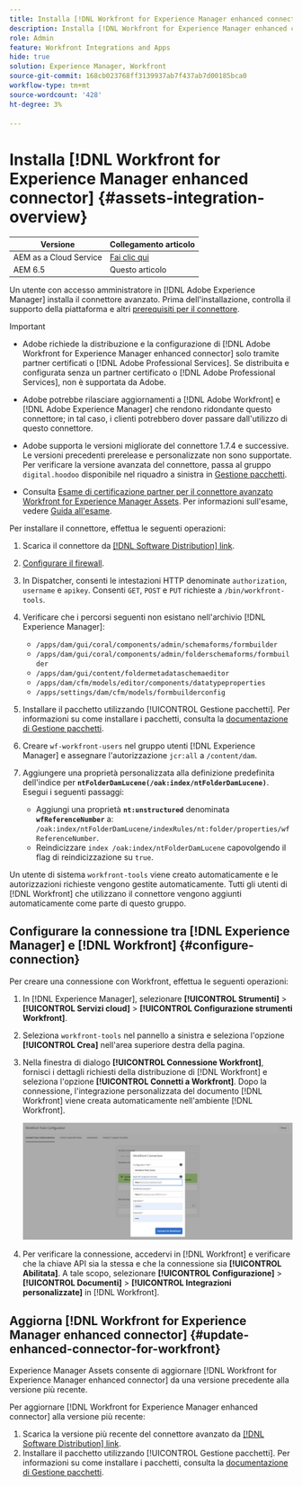 ```yaml
---
title: Installa [!DNL Workfront for Experience Manager enhanced connector]
description: Installa [!DNL Workfront for Experience Manager enhanced connector]
role: Admin
feature: Workfront Integrations and Apps
hide: true
solution: Experience Manager, Workfront
source-git-commit: 168cb023768ff3139937ab7f437ab7d00185bca0
workflow-type: tm+mt
source-wordcount: '428'
ht-degree: 3%

---
```


# Installa [!DNL Workfront for Experience Manager enhanced connector] {#assets-integration-overview}

| Versione | Collegamento articolo |
| -------- | ---------------------------- |
| AEM as a Cloud Service | [Fai clic qui](https://experienceleague.adobe.com/docs/experience-manager-cloud-service/content/assets/integrations/workfront-connector-install.html?lang=en) |
| AEM 6.5 | Questo articolo |

Un utente con accesso amministratore in [!DNL Adobe Experience Manager] installa il connettore avanzato. Prima dell&#39;installazione, controlla il supporto della piattaforma e altri [prerequisiti per il connettore](https://one.workfront.com/s/csh?context=2467&amp;pubname=the-new-workfront-experience).

>[!IMPORTANT]
>
>* Adobe richiede la distribuzione e la configurazione di [!DNL Adobe Workfront for Experience Manager enhanced connector] solo tramite partner certificati o [!DNL Adobe Professional Services]. Se distribuita e configurata senza un partner certificato o [!DNL Adobe Professional Services], non è supportata da Adobe.
>
>* Adobe potrebbe rilasciare aggiornamenti a [!DNL Adobe Workfront] e [!DNL Adobe Experience Manager] che rendono ridondante questo connettore; in tal caso, i clienti potrebbero dover passare dall&#39;utilizzo di questo connettore.
>
>* Adobe supporta le versioni migliorate del connettore 1.7.4 e successive. Le versioni precedenti prerelease e personalizzate non sono supportate. Per verificare la versione avanzata del connettore, passa al gruppo `digital.hoodoo` disponibile nel riquadro a sinistra in [Gestione pacchetti](https://experienceleague.adobe.com/docs/experience-manager-65-lts/administering/contentmanagement/package-manager.html?lang=en).
>
>* Consulta [Esame di certificazione partner per il connettore avanzato Workfront for Experience Manager Assets](https://solutionpartners.adobe.com/solution-partners/home/applications/experience_cloud/workfront/journey/dev_core.html). Per informazioni sull&#39;esame, vedere [Guida all&#39;esame](https://express.adobe.com/page/Tc7Mq6zLbPFy8/).

Per installare il connettore, effettua le seguenti operazioni:

1. Scarica il connettore da [[!DNL Software Distribution] link](https://experience.adobe.com/#/downloads/content/software-distribution/en/aem.html?package=/content/software-distribution/en/details.html/content/dam/aem/public/adobe/packages/cq650/product/assets/workfront-tools.ui.apps.zip).
1. [Configurare il firewall](https://one.workfront.com/s/document-item?bundleId=the-new-workfront-experience&amp;topicId=Content%2FAdministration_and_Setup%2FGet_started-WF_administration%2Fconfigure-your-firewall.html).
1. In Dispatcher, consenti le intestazioni HTTP denominate `authorization`, `username` e `apikey`. Consenti `GET`, `POST` e `PUT` richieste a `/bin/workfront-tools`.
1. Verificare che i percorsi seguenti non esistano nell&#39;archivio [!DNL Experience Manager]:

   * `/apps/dam/gui/coral/components/admin/schemaforms/formbuilder`
   * `/apps/dam/gui/coral/components/admin/folderschemaforms/formbuilder`
   * `/apps/dam/gui/content/foldermetadataschemaeditor`
   * `/apps/dam/cfm/models/editor/components/datatypeproperties`
   * `/apps/settings/dam/cfm/models/formbuilderconfig`

1. Installare il pacchetto utilizzando [!UICONTROL Gestione pacchetti]. Per informazioni su come installare i pacchetti, consulta la [documentazione di Gestione pacchetti](/help/sites-administering/package-manager.md).
1. Creare `wf-workfront-users` nel gruppo utenti [!DNL Experience Manager] e assegnare l&#39;autorizzazione `jcr:all` a `/content/dam`.
1. Aggiungere una proprietà personalizzata alla definizione predefinita dell&#39;indice per **`ntFolderDamLucene(/oak:index/ntFolderDamLucene)`**. Esegui i seguenti passaggi:
   * Aggiungi una proprietà **`nt:unstructured`** denominata **`wfReferenceNumber`** a:
     `/oak:index/ntFolderDamLucene/indexRules/nt:folder/properties/wfReferenceNumber`.
   * Reindicizzare `index /oak:index/ntFolderDamLucene` capovolgendo il flag di reindicizzazione su `true`.

Un utente di sistema `workfront-tools` viene creato automaticamente e le autorizzazioni richieste vengono gestite automaticamente. Tutti gli utenti di [!DNL Workfront] che utilizzano il connettore vengono aggiunti automaticamente come parte di questo gruppo.

## Configurare la connessione tra [!DNL Experience Manager] e [!DNL Workfront] {#configure-connection}

Per creare una connessione con Workfront, effettua le seguenti operazioni:

1. In [!DNL Experience Manager], selezionare **[!UICONTROL Strumenti]** > **[!UICONTROL Servizi cloud]** > **[!UICONTROL Configurazione strumenti Workfront]**.

1. Seleziona `workfront-tools` nel pannello a sinistra e seleziona l&#39;opzione **[!UICONTROL Crea]** nell&#39;area superiore destra della pagina.

1. Nella finestra di dialogo **[!UICONTROL Connessione Workfront]**, fornisci i dettagli richiesti della distribuzione di [!DNL Workfront] e seleziona l&#39;opzione **[!UICONTROL Connetti a Workfront]**. Dopo la connessione, l&#39;integrazione personalizzata del documento [!DNL Workfront] viene creata automaticamente nell&#39;ambiente [!DNL Workfront].

   ![Connetti [!DNL Experience Manager] e [!DNL Workfront]](/help/assets/assets/wf-connection-config.png)

1. Per verificare la connessione, accedervi in [!DNL Workfront] e verificare che la chiave API sia la stessa e che la connessione sia **[!UICONTROL Abilitata]**. A tale scopo, selezionare **[!UICONTROL Configurazione]** > **[!UICONTROL Documenti]** > **[!UICONTROL Integrazioni personalizzate]** in [!DNL Workfront].

## Aggiorna [!DNL Workfront for Experience Manager enhanced connector] {#update-enhanced-connector-for-workfront}

Experience Manager Assets consente di aggiornare [!DNL Workfront for Experience Manager enhanced connector] da una versione precedente alla versione più recente.

Per aggiornare [!DNL Workfront for Experience Manager enhanced connector] alla versione più recente:

1. Scarica la versione più recente del connettore avanzato da [[!DNL Software Distribution] link](https://experience.adobe.com/#/downloads/content/software-distribution/en/aem.html?package=/content/software-distribution/en/details.html/content/dam/aem/public/adobe/packages/cq650/product/assets/workfront-tools.ui.apps.zip).
1. Installare il pacchetto utilizzando [!UICONTROL Gestione pacchetti]. Per informazioni su come installare i pacchetti, consulta la [documentazione di Gestione pacchetti](/help/sites-administering/package-manager.md).
